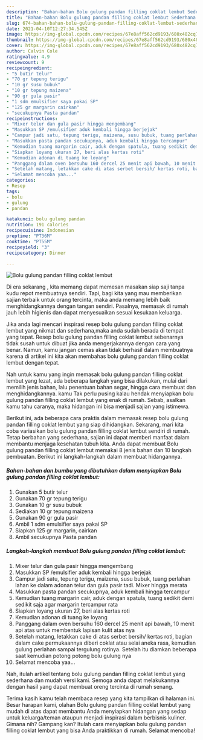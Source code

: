```yaml
---
description: "Bahan-bahan Bolu gulung pandan filling coklat lembut Sederhana Untuk Jualan"
title: "Bahan-bahan Bolu gulung pandan filling coklat lembut Sederhana Untuk Jualan"
slug: 674-bahan-bahan-bolu-gulung-pandan-filling-coklat-lembut-sederhana-untuk-jualan
date: 2021-04-10T12:27:34.545Z
image: https://img-global.cpcdn.com/recipes/67e8aff562cd9193/680x482cq70/bolu-gulung-pandan-filling-coklat-lembut-foto-resep-utama.jpg
thumbnail: https://img-global.cpcdn.com/recipes/67e8aff562cd9193/680x482cq70/bolu-gulung-pandan-filling-coklat-lembut-foto-resep-utama.jpg
cover: https://img-global.cpcdn.com/recipes/67e8aff562cd9193/680x482cq70/bolu-gulung-pandan-filling-coklat-lembut-foto-resep-utama.jpg
author: Calvin Cole
ratingvalue: 4.9
reviewcount: 9
recipeingredient:
- "5 butir telur"
- "70 gr tepung terigu"
- "10 gr susu bubuk"
- "10 gr tepung maizena"
- "90 gr gula pasir"
- "1 sdm emulsifier saya pakai SP"
- "125 gr margarin cairkan"
- "secukupnya Pasta pandan"
recipeinstructions:
- "Mixer telur dan gula pasir hingga mengembang"
- "Masukkan SP /emulsifier aduk kembali hingga berjejak"
- "Campur jadi satu, tepung terigu, maizena, susu bubuk, tuang perlahan lahan ke dalam adonan telur dan gula pasir tadi. Mixer hingga merata"
- "Masukkan pasta pandan secukupnya, aduk kembali hingga tercampur"
- "Kemudian tuang margarin cair, aduk dengan spatula, tuang sedikit demi sedikit saja agar margarin tercampur rata"
- "Siapkan loyang ukuran 27, beri alas kertas roti"
- "Kemudian adonan di tuang ke loyang"
- "Panggang dalam oven bersuhu 160 dercel 25 menit api bawah, 10 menit api atas untuk membentuk lapisan kulit atas nya"
- "Setelah matang, letakkan cake di atas serbet bersih/ kertas roti, bagian dalam cake permukaannya diberi coklat atau selai aneka rasa, kemudian gulung perlahan sampai tergulung rotinya. Setelah itu diamkan beberapa saat kemudian potong potong bolu gulung nya"
- "Selamat mencoba yaa..."
categories:
- Resep
tags:
- bolu
- gulung
- pandan

katakunci: bolu gulung pandan 
nutrition: 191 calories
recipecuisine: Indonesian
preptime: "PT36M"
cooktime: "PT55M"
recipeyield: "3"
recipecategory: Dinner

---
```



![Bolu gulung pandan filling coklat lembut](https://img-global.cpcdn.com/recipes/67e8aff562cd9193/680x482cq70/bolu-gulung-pandan-filling-coklat-lembut-foto-resep-utama.jpg)

Di era  sekarang , kita memang dapat memesan masakan siap saji tanpa kudu repot membuatnya sendiri. Tapi, bagi kita yang mau memberikan sajian terbaik untuk orang tercinta, maka anda memang lebih baik menghidangkannya dengan tangan sendiri. Pasalnya, memasak di rumah jauh lebih higienis dan dapat menyesuaikan sesuai kesukaan keluarga.

Jika anda lagi mencari inspirasi resep bolu gulung pandan filling coklat lembut yang nikmat dan sederhana,maka anda sudah berada di tempat yang tepat. Resep bolu gulung pandan filling coklat lembut  sebenarnya tidak susah untuk dibuat jika anda mengerjakannya dengan cara yang benar. Namun, kamu jangan cemas akan tidak berhasil dalam membuatnya 
karena di artikel ini kita akan membahas bolu gulung pandan filling coklat lembut dengan tepat.  



Nah untuk kamu yang ingin memasak bolu gulung pandan filling coklat lembut yang lezat, ada beberapa langkah yang bisa dilakukan, mulai dari memilih jenis bahan, lalu penentuan bahan segar, hingga cara membuat dan menghidangkannya. kamu Tak perlu pusing kalau hendak menyiapkan bolu gulung pandan filling coklat lembut yang enak di rumah. Sebab, asalkan kamu  tahu caranya, maka hidangan ini bisa menjadi sajian yang istimewa.

Berikut ini, ada beberapa cara praktis  dalam memasak resep bolu gulung pandan filling coklat lembut yang siap dihidangkan. Sekarang, mari kita coba variasikan bolu gulung pandan filling coklat lembut sendiri di rumah. Tetap berbahan yang sederhana, sajian ini dapat memberi manfaat dalam membantu menjaga kesehatan tubuh kita. Anda dapat membuat Bolu gulung pandan filling coklat lembut memakai 8 jenis bahan dan 10 langkah pembuatan. Berikut ini langkah-langkah dalam membuat hidangannya.

<!--inarticleads1-->

##### Bahan-bahan dan bumbu yang dibutuhkan dalam menyiapkan Bolu gulung pandan filling coklat lembut:

1. Gunakan 5 butir telur
1. Gunakan 70 gr tepung terigu
1. Gunakan 10 gr susu bubuk
1. Sediakan 10 gr tepung maizena
1. Gunakan 90 gr gula pasir
1. Ambil 1 sdm emulsifier saya pakai SP
1. Siapkan 125 gr margarin, cairkan
1. Ambil secukupnya Pasta pandan




<!--inarticleads2-->

##### Langkah-langkah membuat Bolu gulung pandan filling coklat lembut:

1. Mixer telur dan gula pasir hingga mengembang
1. Masukkan SP /emulsifier aduk kembali hingga berjejak
1. Campur jadi satu, tepung terigu, maizena, susu bubuk, tuang perlahan lahan ke dalam adonan telur dan gula pasir tadi. Mixer hingga merata
1. Masukkan pasta pandan secukupnya, aduk kembali hingga tercampur
1. Kemudian tuang margarin cair, aduk dengan spatula, tuang sedikit demi sedikit saja agar margarin tercampur rata
1. Siapkan loyang ukuran 27, beri alas kertas roti
1. Kemudian adonan di tuang ke loyang
1. Panggang dalam oven bersuhu 160 dercel 25 menit api bawah, 10 menit api atas untuk membentuk lapisan kulit atas nya
1. Setelah matang, letakkan cake di atas serbet bersih/ kertas roti, bagian dalam cake permukaannya diberi coklat atau selai aneka rasa, kemudian gulung perlahan sampai tergulung rotinya. Setelah itu diamkan beberapa saat kemudian potong potong bolu gulung nya
1. Selamat mencoba yaa...




Nah, itulah artikel tentang  bolu gulung pandan filling coklat lembut  yang sederhana dan mudah versi kami. Semoga anda dapat melakukannya dengan hasil yang dapat membuat oreng tercinta di rumah senang. 

Terima kasih kamu telah membaca resep yang kita tampilkan di halaman ini. Besar harapan kami, olahan  Bolu gulung pandan filling coklat lembut yang mudah di atas dapat membantu Anda menyiapkan hidangan yang sedap untuk keluarga/teman ataupun menjadi inspirasi dalam berbisnis kuliner. Gimana nih? Gampang kan? Itulah cara menyiapkan bolu gulung pandan filling coklat lembut yang bisa Anda praktikkan di rumah. Selamat mencoba!

